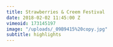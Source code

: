 ```yaml
---
title: Strawberries & Creem Festival
date: 2018-02-02 11:45:00 Z
vimeoid: 173145197
image: "/uploads/_09B9415%20copy.jpg"
subtitle: highlights
---
```


